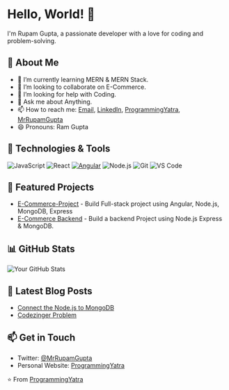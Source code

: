 # Hello, World! 👋

I'm Rupam Gupta, a passionate developer with a love for coding and problem-solving.

## 🚀 About Me

- 🌱 I’m currently learning MERN & MERN Stack.
- 👯 I’m looking to collaborate on E-Commerce.
- 🤔 I’m looking for help with Coding.
- 💬 Ask me about Anything.
- 📫 How to reach me: [Email](mailto:guptarupam.1020@gmail.com), [LinkedIn](https://www.linkedin.com/in/mr-rupam-gupta/), [ProgrammingYatra](https://www.programmingyatra.in), [MrRupamGupta](https://twitter.com/MrRupamGupta)
- 😄 Pronouns: Ram Gupta

## 🔧 Technologies & Tools

![JavaScript](https://img.shields.io/badge/-JavaScript-333333?style=flat&logo=javascript)
![React](https://img.shields.io/badge/-React-333333?style=flat&logo=react)
[![Angular](https://img.shields.io/badge/-Angular-red?logo=angular)](https://angular.io/)
![Node.js](https://img.shields.io/badge/-Node.js-333333?style=flat&logo=node.js)
![Git](https://img.shields.io/badge/-Git-333333?style=flat&logo=git)
![VS Code](https://img.shields.io/badge/-VS%20Code-333333?style=flat&logo=visual-studio-code)

## 🌟 Featured Projects

- [E-Commerce-Project](https://github.com/Rupam0106/Shopping-Cart) - Build Full-stack project using Angular, Node.js, MongoDB, Express
- [E-Commerce Backend](https://github.com/Rupam0106/E-Commerce-App) - Build a backend Project using Node.js Express & MongoDB.

## 📊 GitHub Stats

![Your GitHub Stats](https://github-readme-stats.vercel.app/api?username=Rupam0106&show_icons=true&count_private=true)

## 📝 Latest Blog Posts

- [Connect the Node.js to MongoDB](https://www.programmingyatra.in/2022/10/blog-post.html)
- [Codezinger Problem](https://www.programmingyatra.in/2022/11/replace-every-element-with-its-previous.html)

## 📫 Get in Touch

- Twitter: [@MrRupamGupta](https://twitter.com/MrRupamGupta)
- Personal Website: [ProgrammingYatra](https://www.programmingyatra.in)

⭐️ From [ProgrammingYatra](https://www.programmingyatra.in)
